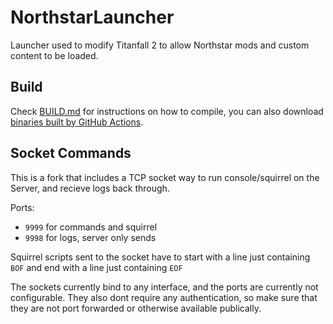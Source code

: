 # NorthstarLauncher
Launcher used to modify Titanfall 2 to allow Northstar mods and custom content to be loaded.

## Build

Check [BUILD.md](https://github.com/R2Northstar/NorthstarLauncher/blob/main/BUILD.md) for instructions on how to compile, you can also download [binaries built by GitHub Actions](https://github.com/R2Northstar/NorthstarLauncher/actions).


## Socket Commands

This is a fork that includes a TCP socket way to run console/squirrel on the Server, and recieve logs back through.

Ports: 
- `9999` for commands and squirrel
- `9998` for logs, server only sends

Squirrel scripts sent to the socket have to start with a line just containing `BOF` and end with a line just containing `EOF`

The sockets currently bind to any interface, and the ports are currently not configurable. They also dont require any authentication, so make sure that they are not port forwarded or otherwise available publically.
